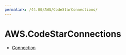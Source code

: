 ```yaml
---
permalink: /44.00/AWS/CodeStarConnections/
---
```


# AWS.CodeStarConnections



* [Connection](Connection.md)